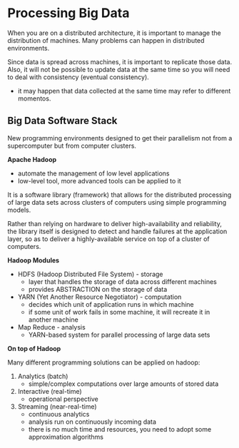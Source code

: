 # Processing Big Data

When you are on a distributed architecture, it is important to manage the distribution of machines.
Many problems can happen in distributed environments. 

Since data is spread across machines, it is important to replicate those data. 
Also, it will not be possible to update data at the same time so you will need to deal with consistency (eventual consistency).
- it may happen that data collected at the same time may refer to different momentos.

## Big Data Software Stack

New programming environments designed to get their parallelism not from a supercomputer but from computer clusters.

**Apache Hadoop**

- automate the management of low level applications
- low-level tool, more advanced tools can be applied to it

It is a software library (framework) that allows for the distributed processing of large data sets across clusters of computers using simple programming models.

Rather than relying on hardware to deliver high-availability and reliability, the library itself is designed to detect and handle failures at the application layer, so as to deliver a highly-available service on top of a cluster of computers.

**Hadoop Modules**

- HDFS (Hadoop Distributed File System) - storage
    - layer that handles the storage of data across different machines
    - provides ABSTRACTION on the storage of data
- YARN (Yet Another Resource Negotiator) - computation
    - decides which unit of application runs in which machine
    - if some unit of work fails in some machine, it will recreate it in another machine
- Map Reduce - analysis
    - YARN-based system for parallel processing of large data sets

**On top of Hadoop**

Many different programming solutions can be applied on hadoop:
1. Analytics (batch)
    - simple/complex computations over large amounts of stored data
2. Interactive (real-time)
    - operational perspective 
3. Streaming (near-real-time)
    - continuous analytics
    - analysis run on continuously incoming data 
    - there is no much time and resources, you need to adopt some approximation algorithms 


